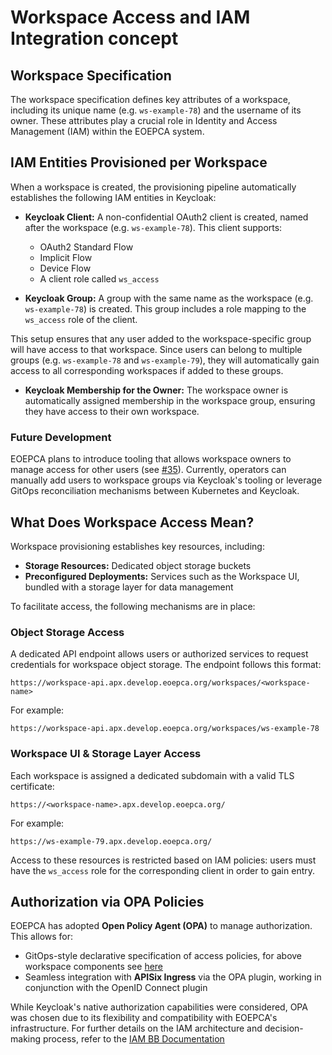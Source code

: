 # Workspace Access and IAM Integration concept

## Workspace Specification

The workspace specification defines key attributes of a workspace, including its unique name (e.g. `ws-example-78`) and the username of its owner. These attributes play a crucial role in Identity and Access Management (IAM) within the EOEPCA system.

## IAM Entities Provisioned per Workspace

When a workspace is created, the provisioning pipeline automatically establishes the following IAM entities in Keycloak:

- **Keycloak Client:** A non-confidential OAuth2 client is created, named after the workspace (e.g. `ws-example-78`). This client supports:
  - OAuth2 Standard Flow
  - Implicit Flow
  - Device Flow
  - A client role called `ws_access`

- **Keycloak Group:** A group with the same name as the workspace (e.g. `ws-example-78`) is created. This group includes a role mapping to the `ws_access` role of the client.

This setup ensures that any user added to the workspace-specific group will have access to that workspace. Since users can belong to multiple groups (e.g. `ws-example-78` and `ws-example-79`), they will automatically gain access to all corresponding workspaces if added to these groups.

- **Keycloak Membership for the Owner:** The workspace owner is automatically assigned membership in the workspace group, ensuring they have access to their own workspace.

### Future Development

EOEPCA plans to introduce tooling that allows workspace owners to manage access for other users (see [#35](https://github.com/EOEPCA/workspace/issues/35)). Currently, operators can manually add users to workspace groups via Keycloak's tooling or leverage GitOps reconciliation mechanisms between Kubernetes and Keycloak.

## What Does Workspace Access Mean?

Workspace provisioning establishes key resources, including:

- **Storage Resources:** Dedicated object storage buckets
- **Preconfigured Deployments:** Services such as the Workspace UI, bundled with a storage layer for data management

To facilitate access, the following mechanisms are in place:

### Object Storage Access

A dedicated API endpoint allows users or authorized services to request credentials for workspace object storage. The endpoint follows this format:

```
https://workspace-api.apx.develop.eoepca.org/workspaces/<workspace-name>
```

For example:

```
https://workspace-api.apx.develop.eoepca.org/workspaces/ws-example-78
```

### Workspace UI & Storage Layer Access

Each workspace is assigned a dedicated subdomain with a valid TLS certificate:

```
https://<workspace-name>.apx.develop.eoepca.org/
```

For example:

```
https://ws-example-79.apx.develop.eoepca.org/
```

Access to these resources is restricted based on IAM policies: users must have the `ws_access` role for the corresponding client in order to gain entry.

## Authorization via OPA Policies

EOEPCA has adopted **Open Policy Agent (OPA)** to manage authorization. This allows for:

- GitOps-style declarative specification of access policies, for above workspace components see [here](https://github.com/EOEPCA/iam-policies/tree/main/policies/eoepca/workspace)
- Seamless integration with **APISix Ingress** via the OPA plugin, working in conjunction with the OpenID Connect plugin

While Keycloak's native authorization capabilities were considered, OPA was chosen due to its flexibility and compatibility with EOEPCA's infrastructure. For further details on the IAM architecture and decision-making process, refer to the [IAM BB Documentation](https://eoepca.readthedocs.io/projects/iam/en/latest/)